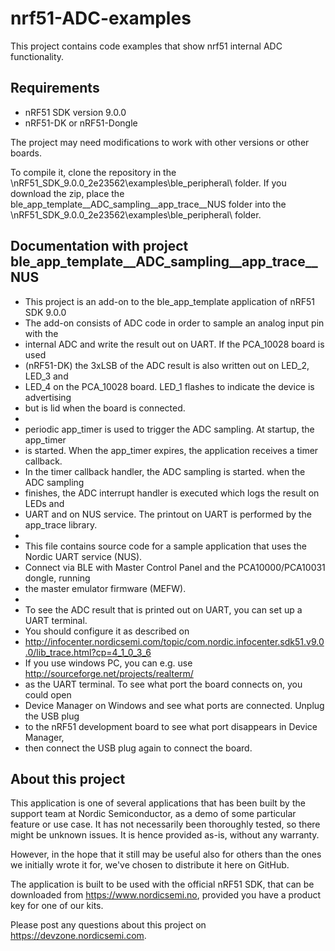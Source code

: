 nrf51-ADC-examples
==================

 This project contains code examples that show nrf51 internal ADC functionality.
 
Requirements
------------
- nRF51 SDK version 9.0.0
- nRF51-DK or nRF51-Dongle

The project may need modifications to work with other versions or other boards. 

To compile it, clone the repository in the \nRF51_SDK_9.0.0_2e23562\examples\ble_peripheral\ folder.  If you download the zip, place the ble_app_template__ADC_sampling__app_trace__NUS folder into the \nRF51_SDK_9.0.0_2e23562\examples\ble_peripheral\ folder.

Documentation with project ble_app_template__ADC_sampling__app_trace__NUS
-----------------
 * This project is an add-on to the ble_app_template application of nRF51 SDK 9.0.0
 * The add-on consists of ADC code in order to sample an analog input pin with the 
 * internal ADC and write the result out on UART. If the PCA_10028 board is used 
 * (nRF51-DK) the 3xLSB of the ADC result is also written out on LED_2, LED_3 and
 * LED_4 on the PCA_10028 board. LED_1 flashes to indicate the device is advertising
 * but is lid when the board is connected.
 *
 * periodic app_timer is used to trigger the ADC sampling. At startup, the app_timer
 * is started. When the app_timer expires, the application receives a timer callback.
 * In the timer callback handler, the ADC sampling is started. when the ADC sampling
 * finishes, the ADC interrupt handler is executed which logs the result on LEDs and 
 * UART and on NUS service. The printout on UART is performed by the app_trace library. 
 * 
 * This file contains source code for a sample application that uses the Nordic UART service (NUS).
 * Connect via BLE with Master Control Panel and the PCA10000/PCA10031 dongle, running
 * the master emulator firmware (MEFW).
 *
 * To see the ADC result that is printed out on UART, you can set up a UART terminal. 
 * You should configure it as described on 
 * http://infocenter.nordicsemi.com/topic/com.nordic.infocenter.sdk51.v9.0.0/lib_trace.html?cp=4_1_0_3_6
 * If you use windows PC, you can e.g. use http://sourceforge.net/projects/realterm/
 * as the UART terminal. To see what port the board connects on, you could open 
 * Device Manager on Windows and see what ports are connected. Unplug the USB plug
 * to the nRF51 development board to see what port disappears in Device Manager, 
 * then connect the USB plug again to connect the board.

About this project
------------------
This application is one of several applications that has been built by the support team at Nordic Semiconductor, as a demo of some particular feature or use case. It has not necessarily been thoroughly tested, so there might be unknown issues. It is hence provided as-is, without any warranty. 

However, in the hope that it still may be useful also for others than the ones we initially wrote it for, we've chosen to distribute it here on GitHub. 

The application is built to be used with the official nRF51 SDK, that can be downloaded from https://www.nordicsemi.no, provided you have a product key for one of our kits.

Please post any questions about this project on https://devzone.nordicsemi.com.

